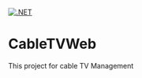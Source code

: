 [![.NET](https://github.com/pallativ/CableTVWeb/actions/workflows/dotnet.yml/badge.svg)](https://github.com/pallativ/CableTVWeb/actions/workflows/dotnet.yml)

# CableTVWeb
This project for cable TV Management


